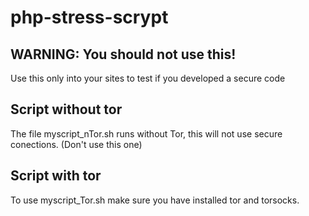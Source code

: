 # php-stress-scrypt

## WARNING: You should not use this!
Use this only into your sites to test if you developed a secure code

## Script without tor
The file myscript_nTor.sh runs without Tor, this will not use secure conections. (Don't use this one)
## Script with tor
To use myscript_Tor.sh make sure you have installed tor and torsocks. 
